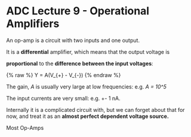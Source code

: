 <h1>ADC Lecture 9 - Operational Amplifiers</h1>

An op-amp is a circuit with two inputs and one output. 

It is a **differential** amplifier, which means that the output voltage is 

**proportional** to the **difference between the input voltages**:

 {% raw %}
	Y = A(V_{+} - V_{-})
 {% endraw %}

The gain, *A* is usually very large at low frequencies: e.g. *A = 10^5* 

The input currents are very small: e.g. +- 1 nA.

Internally it is a complicated circuit with, but we can forget about that for now, and treat it as an **almost perfect dependent voltage source.** 

Most Op-Amps 

